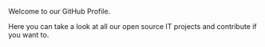 Welcome to our GitHub Profile.

Here you can take a look at all our open source IT projects and contribute if you want to.
